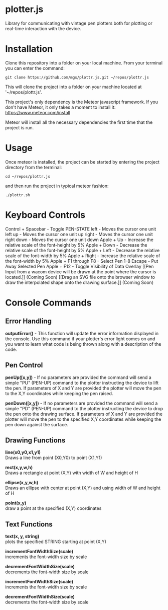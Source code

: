 # plotter.js
Library for communicating with vintage pen plotters both for plotting or real-time interaction with the device.  

# Installation
Clone this repository into a folder on your local machine. From your terminal you can enter the command:  

`git clone https://github.com/mgs/plottr.js.git ~/repos/plottr.js`  

This will clone the project into a folder on your machine located at '~/repos/plottr.js'.  

This project's only dependency is the Meteor javascript framework. If you don't have Meteor, it only takes a moment to install it: https://www.meteor.com/install  

Meteor will install all the necessary dependencies the first time that the project is run.  

# Usage

Once meteor is installed, the project can be started by entering the project directory from the terminal:  

`cd ~/repos/plottr.js`  

and then run the project in typical meteor fashion:  

`./plottr.sh`  

# Keyboard Controls
Control + Spacebar - Toggle PEN-STATE
left - Moves the cursor one unit left
up - Moves the cursor one unit up
right - Moves the cursor one unit right
down - Moves the cursor one unit down
Apple + Up - Increase the relative scale of the font-height by 5% 
Apple + Down - Decrease the relative scale of the font-height by 5%
Apple + Left - Decrease the relative scale of the font-width by 5%
Apple + Right - Increase the relative scale of the font-width by 5%
Apple + F1 through F8 - Select Pen 1-8
Escape - Put Away Selected Pen
Apple + F12 - Toggle Visibility of Data Overlay
[[Pen Input from a wacom device will be drawn at the point where the cursor is located.]] (Coming Soon)
[[Drag an SVG file onto the browser window to draw the interpolated shape onto the drawing surface.]] (Coming Soon)  

# Console Commands
## **Error Handling**
**outputError()** - This function will update the error information displayed in the console. Use this command if your plotter's error light comes on and you want to learn what code is being thrown along with a description of the code.  
## **Pen Control**
**penUp([x,y])** - If no parameters are provided the command will send a simple "PU" (PEN-UP) command to the plotter instructing the device to lift the pen. If parameters of X and Y are provided the plotter will move the pen to the X,Y coordinates while keeping the pen raised.  

**penDown([x,y])** - If no parameters are provided the command will send a simple "PD" (PEN-UP) command to the plotter instructing the device to drop the pen onto the drawing surface. If parameters of X and Y are provided the plotter will move the pen to the specified X,Y coordinates while keeping the pen down against the surface.  

## Drawing Functions
**line(x0,y0,x1,y1)**  
Draws a line from point (X0,Y0) to point (X1,Y1)  

**rect(x,y,w,h)**  
Draws a rectangle at point (X,Y) with width of W and height of H  

**ellipse(x,y,w,h)**  
Draws an ellipse with center at point (X,Y) and using width of W and height of H  

**point(x,y)**  
draw a point at the specified (X,Y) coordinates  

## Text Functions
**text(x, y, string)**  
plots the specified STRING starting at point (X,Y)  

**incrementFontWidthSize(scale)**  
increments the font-width size by scale  

**decrementFontWidthSize(scale)**  
decrements the font-width size by scale  

**incrementFontWidthSize(scale)**  
increments the font-width size by scale  

**decrementFontWidthSize(scale)**  
decrements the font-width size by scale  
